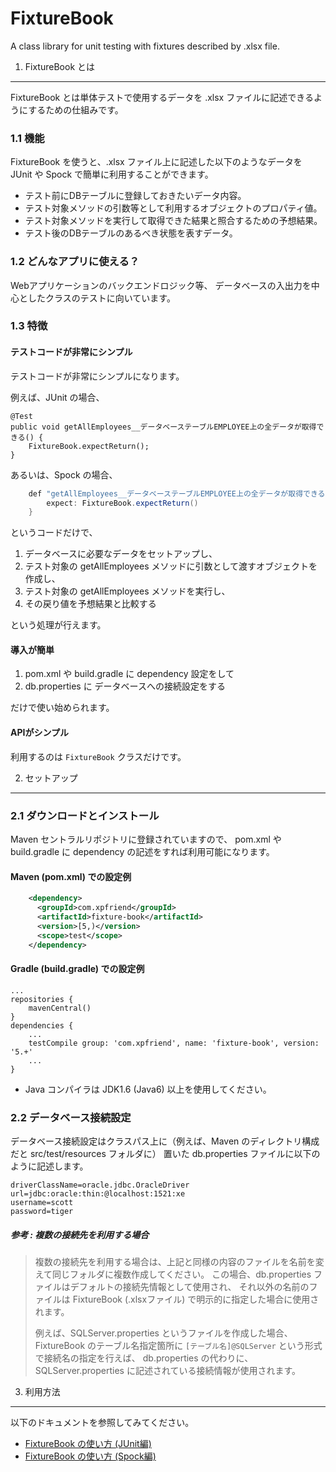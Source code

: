 FixtureBook
===========

A class library for unit testing with fixtures described by .xlsx file.


1. FixtureBook とは
-------------------

FixtureBook とは単体テストで使用するデータを .xlsx ファイルに記述できるようにするための仕組みです。

### 1.1 機能

FixtureBook を使うと、.xlsx ファイル上に記述した以下のようなデータを JUnit や Spock で簡単に利用することができます。

*   テスト前にDBテーブルに登録しておきたいデータ内容。
*   テスト対象メソッドの引数等として利用するオブジェクトのプロパティ値。
*   テスト対象メソッドを実行して取得できた結果と照合するための予想結果。
*   テスト後のDBテーブルのあるべき状態を表すデータ。


### 1.2 どんなアプリに使える？

Webアプリケーションのバックエンドロジック等、
データベースの入出力を中心としたクラスのテストに向いています。


### 1.3 特徴

#### テストコードが非常にシンプル

テストコードが非常にシンプルになります。

例えば、JUnit の場合、

    @Test
    public void getAllEmployees__データベーステーブルEMPLOYEE上の全データが取得できる() {
        FixtureBook.expectReturn();
    }

あるいは、Spock の場合、

```java
    def "getAllEmployees__データベーステーブルEMPLOYEE上の全データが取得できる"() {
        expect: FixtureBook.expectReturn()
    }
```

というコードだけで、

1.  データベースに必要なデータをセットアップし、
2.  テスト対象の getAllEmployees メソッドに引数として渡すオブジェクトを作成し、
3.  テスト対象の getAllEmployees メソッドを実行し、
4.  その戻り値を予想結果と比較する

という処理が行えます。



#### 導入が簡単

1.  pom.xml や build.gradle に dependency 設定をして
2.  db.properties に データベースへの接続設定をする

だけで使い始められます。



#### APIがシンプル

利用するのは `FixtureBook` クラスだけです。



2. セットアップ
---------------

### 2.1 ダウンロードとインストール

Maven セントラルリポジトリに登録されていますので、
pom.xml や build.gradle に dependency の記述をすれば利用可能になります。


#### Maven (pom.xml) での設定例

```xml
    <dependency>
      <groupId>com.xpfriend</groupId>
      <artifactId>fixture-book</artifactId>
      <version>[5,)</version>
      <scope>test</scope>
    </dependency>
```

#### Gradle (build.gradle) での設定例

    ...
    repositories {
        mavenCentral()
    }
    dependencies {
        ...
        testCompile group: 'com.xpfriend', name: 'fixture-book', version: '5.+'
        ...
    }


*   Java コンパイラは JDK1.6 (Java6) 以上を使用してください。


### 2.2 データベース接続設定

データベース接続設定はクラスパス上に（例えば、Maven のディレクトリ構成だと src/test/resources フォルダに）
置いた db.properties ファイルに以下のように記述します。

    driverClassName=oracle.jdbc.OracleDriver
    url=jdbc:oracle:thin:@localhost:1521:xe
    username=scott
    password=tiger



##### 参考 : 複数の接続先を利用する場合
>複数の接続先を利用する場合は、上記と同様の内容のファイルを名前を変えて同じフォルダに複数作成してください。
>この場合、db.properties ファイルはデフォルトの接続先情報として使用され、
>それ以外の名前のファイルは FixtureBook (.xlsxファイル) で明示的に指定した場合に使用されます。
>
>例えば、SQLServer.properties というファイルを作成した場合、
>FixtureBook のテーブル名指定箇所に `[テーブル名]@SQLServer` という形式で接続名の指定を行えば、
>db.properties の代わりに、SQLServer.properties に記述されている接続情報が使用されます。



3. 利用方法
-----------

以下のドキュメントを参照してみてください。

*   [FixtureBook の使い方 (JUnit編)](./doc/IntroductionWithJUnit.md)
*   [FixtureBook の使い方 (Spock編)](./doc/IntroductionWithSpock.md)
